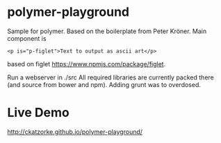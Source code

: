 # polymer-playground

Sample for polymer. Based on the boilerplate from Peter Kröner.
Main component is 
    
    <p is="p-figlet">Text to output as ascii art</p>

based on figlet https://www.npmjs.com/package/figlet.

Run a webserver in ./src
All required libraries are currently packed there (and source from bower and npm). Adding grunt was to overdosed.

# Live Demo

http://ckatzorke.github.io/polymer-playground/
